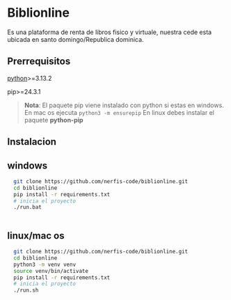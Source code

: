 
# Biblionline

Es una plataforma de renta de libros fisico y virtuale, nuestra cede esta ubicada en santo domingo/Republica dominica.





## Prerrequisitos

[python](https://www.python.org/downloads/)>=3.13.2

pip>=24.3.1
> **Nota**: El paquete pip viene instalado con python si estas en windows.
> En mac os ejecuta ```python3 -m ensurepip```
> En linux debes instalar el paquete **python-pip**
## Instalacion

## windows
```bash
  git clone https://github.com/nerfis-code/biblionline.git
  cd biblionline
  pip install -r requirements.txt
  # inicia el proyecto
  ./run.bat
  
```
## linux/mac os
```bash
  git clone https://github.com/nerfis-code/biblionline.git
  cd biblionline
  python3 -m venv venv
  source venv/bin/activate
  pip install -r requirements.txt
  # inicia el proyecto
  ./run.sh
  
```
    